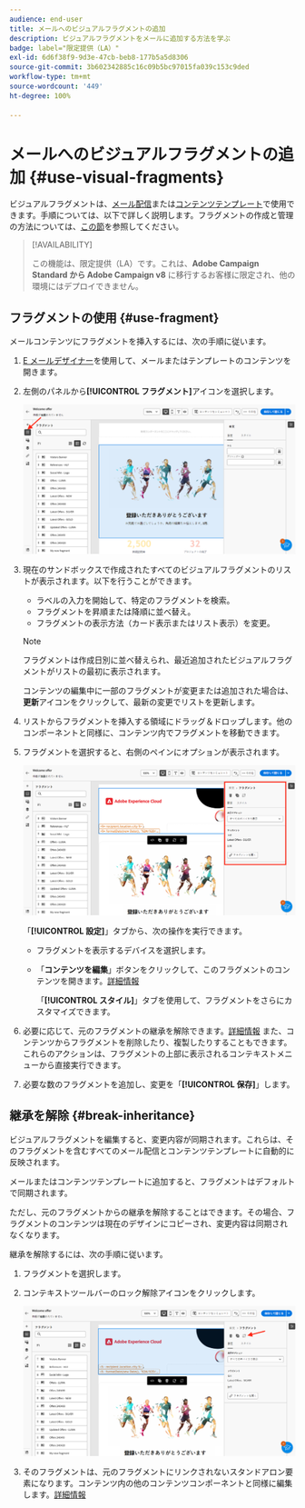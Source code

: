 ```yaml
---
audience: end-user
title: メールへのビジュアルフラグメントの追加
description: ビジュアルフラグメントをメールに追加する方法を学ぶ
badge: label="限定提供（LA）"
exl-id: 6d6f38f9-9d3e-47cb-beb8-177b5a5d8306
source-git-commit: 3b602342885c16c09b5bc97015fa039c153c9ded
workflow-type: tm+mt
source-wordcount: '449'
ht-degree: 100%

---
```


# メールへのビジュアルフラグメントの追加 {#use-visual-fragments}

ビジュアルフラグメントは、[メール配信](get-started-email-designer.md)または[コンテンツテンプレート](use-email-templates.md)で使用できます。手順については、以下で詳しく説明します。フラグメントの作成と管理の方法については、[この節](fragments.md)を参照してください。

>[!AVAILABILITY]
>
>この機能は、限定提供（LA）です。これは、**Adobe Campaign Standard から Adobe Campaign v8** に移行するお客様に限定され、他の環境にはデプロイできません。

## フラグメントの使用 {#use-fragment}

メールコンテンツにフラグメントを挿入するには、次の手順に従います。

1. [E メールデザイナー](get-started-email-designer.md)を使用して、メールまたはテンプレートのコンテンツを開きます。

1. 左側のパネルから&#x200B;**[!UICONTROL フラグメント]**&#x200B;アイコンを選択します。

   ![](assets/fragments-in-designer.png)

1. 現在のサンドボックスで作成されたすべてのビジュアルフラグメントのリストが表示されます。以下を行うことができます。

   * ラベルの入力を開始して、特定のフラグメントを検索。
   * フラグメントを昇順または降順に並べ替え。
   * フラグメントの表示方法（カード表示またはリスト表示）を変更。

   >[!NOTE]
   >
   >フラグメントは作成日別に並べ替えられ、最近追加されたビジュアルフラグメントがリストの最初に表示されます。

   コンテンツの編集中に一部のフラグメントが変更または追加された場合は、**更新**&#x200B;アイコンをクリックして、最新の変更でリストを更新します。

1. リストからフラグメントを挿入する領域にドラッグ＆ドロップします。他のコンポーネントと同様に、コンテンツ内でフラグメントを移動できます。

1. フラグメントを選択すると、右側のペインにオプションが表示されます。

   ![](assets/fragment-right-pane.png)

   「**[!UICONTROL 設定]**」タブから、次の操作を実行できます。

   * フラグメントを表示するデバイスを選択します。
   * 「**コンテンツを編集**」ボタンをクリックして、このフラグメントのコンテンツを開きます。[詳細情報](../email/fragments.md#edit-fragments)

     「**[!UICONTROL スタイル]**」タブを使用して、フラグメントをさらにカスタマイズできます。

1. 必要に応じて、元のフラグメントの継承を解除できます。[詳細情報](#break-inheritance)
また、コンテンツからフラグメントを削除したり、複製したりすることもできます。これらのアクションは、フラグメントの上部に表示されるコンテキストメニューから直接実行できます。

1. 必要な数のフラグメントを追加し、変更を「**[!UICONTROL 保存]**」します。

## 継承を解除 {#break-inheritance}

ビジュアルフラグメントを編集すると、変更内容が同期されます。これらは、そのフラグメントを含むすべてのメール配信とコンテンツテンプレートに自動的に反映されます。

メールまたはコンテンツテンプレートに追加すると、フラグメントはデフォルトで同期されます。

ただし、元のフラグメントからの継承を解除することはできます。その場合、フラグメントのコンテンツは現在のデザインにコピーされ、変更内容は同期されなくなります。

継承を解除するには、次の手順に従います。

1. フラグメントを選択します。

1. コンテキストツールバーのロック解除アイコンをクリックします。

   ![](assets/fragment-break-inheritance.png)

1. そのフラグメントは、元のフラグメントにリンクされないスタンドアロン要素になります。コンテンツ内の他のコンテンツコンポーネントと同様に編集します。[詳細情報](content-components.md)
